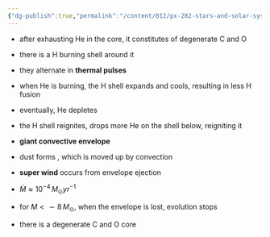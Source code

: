```yaml
---
{"dg-publish":true,"permalink":"/content/012/px-282-stars-and-solar-system/term-1-stars/e-stellar-evolution/px-282-e5e-asymptotic-giant-branch-agb/","noteIcon":"1","created":"2024-11-26T10:16:05.761+00:00","updated":"2024-11-26T10:22:57.312+00:00"}
---
```


- after exhausting He in the core, it constitutes of degenerate C and O
- there is a H burning shell around it
- they alternate in **thermal pulses**

- when He is burning, the H shell expands and cools, resulting in less H fusion
- eventually, He depletes
- the H shell reignites, drops more He on the shell below, reigniting it

- **giant convective envelope**
- dust forms , which is moved up by convection
- **super wind** occurs from envelope ejection
- $\dot M \approx 10^{-4} \,M_{\odot}yr^{-1}$

- for $M < \sim 8\,M_{\odot}$, when the envelope is lost, evolution stops
- there is a degenerate C and O core
